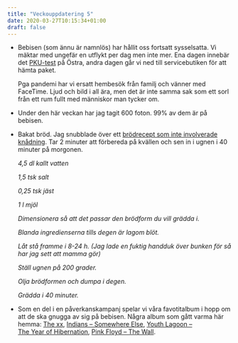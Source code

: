 ```yaml
---
title: "Veckouppdatering 5"
date: 2020-03-27T10:15:34+01:00
draft: false
---
```


- Bebisen (som ännu är namnlös) har hållit oss fortsatt sysselsatta. Vi mäktar med ungefär en utflykt per dag men inte mer. Ena dagen innebär det [PKU-test](https://sv.wikipedia.org/wiki/PKU-test) på Östra, andra dagen går vi ned till servicebutiken för att hämta paket.

	Pga pandemi har vi ersatt hembesök från familj och vänner med FaceTime. Ljud och bild i all ära, men det är inte samma sak som ett sorl från ett rum fullt med människor man tycker om. 
	
- Under den här veckan har jag tagit 600 foton. 99% av dem är på bebisen.
- Bakat bröd. Jag snubblade över ett [brödrecept som inte involverade knådning](https://www.reddit.com/r/Frugal/comments/fmqren/bread_the_staple_of_life_now_is_a_great_time_to/). Tar 2 minuter att förbereda på kvällen och sen in i ugnen i 40 minuter på morgonen.
	
	*4,5 dl kallt vatten*
	
	*1,5 tsk salt*
	
	*0,25 tsk jäst*
	
	*1 l mjöl*

	*Dimensionera så att det passar den brödform du vill grädda i.*

	*Blanda ingredienserna tills degen är lagom blöt.*

	*Låt stå framme i 8-24 h. (Jag lade en fuktig handduk över bunken för så har jag sett att mamma gör)*

	*Ställ ugnen på 200 grader.*

	*Olja brödformen och dumpa i degen.*

	*Grädda i 40 minuter.*


- Som en del i en påverkanskampanj spelar vi våra favotitalbum i hopp om att de ska gnugga av sig på bebisen. Några album som gått varma här hemma: [The xx](https://music.apple.com/se/album/xx/325808192), [Indians – Somewhere Else](https://music.apple.com/se/album/somewhere-else/585726996), [Youth Lagoon – The Year of Hibernation](https://music.apple.com/se/album/the-year-of-hibernation/1185722235), [Pink Floyd – The Wall](https://music.apple.com/se/album/the-wall/704273346).